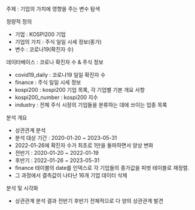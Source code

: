 주제 : 기업의 가치에 영향을 주는 변수 탐색

정량적 정의
- 기업 : KOSPI200 기업
- 기업의 가치 : 주식 일일 시세 정보(종가)
- 변수 : 코로나19(확진자 수)

데이터베이스 : 코로나 확진자 수 & 주식 정보
- covid19_daily : 코로나19 일일 확진자 수
- finance : 주식 일일 시세 정보
- kospi200 : kospi200 기업 목록, 각 기업별 기본 개요 사항
- kospi200_number : kospi200 지수
- industry : 전체 주식 시장의 기업들을 분류하는 데에 쓰이는 업종 목록

분석 개요
- 상관관계 분석
- 분석 대상 기간 : 2020-01-20 ~ 2023-05-31
- 2022-01-26에 확진자 수가 최초로 1만을 돌파하면서 양상 변화
- 전반기 : 2020-01-20 ~ 2022-01-19
- 후반기 : 2022-01-26 ~ 2023-05-31 
- finance 테이블의 date를 인덱스로 각 기업들의 종가값을 피벗 테이블로 재정렬.
- 그 과정에서 결측값이 나타난 16개 기업 데이터 삭제

분석 및 시각화
- 상관관계 분석 결과 전반기 후반기 전체적으로 다 양의 상관관계 발견

